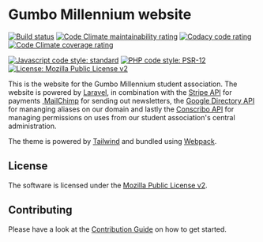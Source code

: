 # Gumbo Millennium website

[![Build status][shield-build]][link-build]
[![Code Climate maintainability rating][shield-cc-maintainability]][link-cc-maintainability]
[![Codacy code rating][shield-cy-rating]][link-cy-rating]
[![Code Climate coverage rating][shield-cc-coverage]][link-cc-coverage]


[![Javascript code style: standard][shield-js]][link-js]
[![PHP code style: PSR-12][shield-php]][link-php]
[![License: Mozilla Public License v2][shield-license]][link-license]

This is the website for the Gumbo Millennium student association.  The website
is powered by [Laravel][laravel], in combination with the [Stripe API][stripe]
for payments ,[MailChimp][mailchimp] for sending out newsletters, the [Google
Directory API][google-directory] for mananging aliases on our domain and lastly
the [Conscribo API][conscribo] for managing permissions on uses from our
student association's central administration.

The theme is powered by [Tailwind][tailwind] and bundled using
[Webpack][webpack].

## License

The software is licensed under the [Mozilla Public License v2][link-license].

## Contributing

Please have a look at the [Contribution Guide][contrib] on how to get started.

<!-- Links -->

[shield-build]: https://img.shields.io/github/workflow/status/gumbo-millennium/website/Build,%20test%20and%20deploy%20Laravel.svg?style=flat
[shield-cc-maintainability]: https://img.shields.io/codeclimate/maintainability/gumbo-millennium/website.svg?label=CodeClimate+Maintainability&style=flat
[shield-cy-rating]: https://img.shields.io/codacy/grade/744b88fb0b9046309aa0571429e0dd7a.svg?label=Codacy+Rating&style=flat
[shield-cc-coverage]: https://img.shields.io/codeclimate/coverage-letter/gumbo-millennium/website.svg?style=flat
[shield-js]: https://img.shields.io/badge/js%20code%20style-standard-brightgreen.svg?style=flat
[shield-php]: https://img.shields.io/badge/php%20code%20style-PSR--2-8892be.svg?style=flat
[shield-license]: https://img.shields.io/github/license/gumbo-millennium/website.svg?style=flat

[link-build]: https://github.com/gumbo-millennium/website/actions
[link-cc-maintainability]: https://codeclimate.com/github/gumbo-millennium/website
[link-cy-rating]: https://app.codacy.com/app/gumbo-millennium/website/dashboard
[link-cc-coverage]: https://codeclimate.com/github/gumbo-millennium/website
[link-js]: https://standardjs.com/
[link-php]: https://www.php-fig.org/psr/psr-2/
[link-license]: LICENSE.md

[laravel]: https://laravel.com/
[stripe]: https://stripe.com/docs/api/
[mailchimp]: https://mailchimp.com/developer/
[google-directory]: https://developers.google.com/admin-sdk/directory/v1/guides/manage-groups
[conscribo]: https://www.conscribo.nl/api/
[tailwind]: https://tailwindcss.com
[webpack]: https://webpack.js.org/
[contrib]: ./CONTRIBUTING.md
